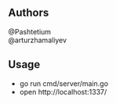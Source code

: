## Authors

@Pashtetium  
@arturzhamaliyev

## Usage

- go run cmd/server/main.go
- open http://localhost:1337/
